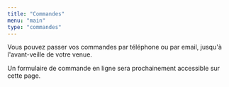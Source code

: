 ```yaml
---
title: "Commandes"
menu: "main"
type: "commandes"
---
```


Vous pouvez passer vos commandes par téléphone ou par email, jusqu'à
l'avant-veille de votre venue.

Un formulaire de commande en ligne sera prochainement accessible sur cette
page.
